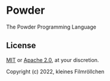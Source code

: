 # Powder

The Powder Programming Language

## License

[MIT](LICENSE-MIT) or [Apache 2.0](LICENSE-APACHE), at your discretion.

Copyright (c) 2022, kleines Filmröllchen
